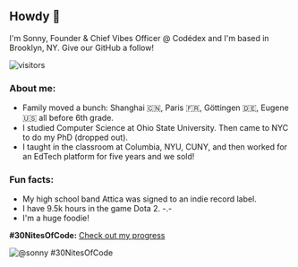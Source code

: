 ## Howdy 👋

I'm Sonny, Founder & Chief Vibes Officer @ Codédex and I'm based in Brooklyn, NY.
Give our GitHub a follow!

![visitors](https://vbr.wocr.tk/badge?page_id=sonnynomnom.sonnynomnom&color=00cf00)

### About me:

- Family moved a bunch: Shanghai 🇨🇳, Paris 🇫🇷, Göttingen 🇩🇪, Eugene 🇺🇸 all before 6th grade.
- I studied Computer Science at Ohio State University. Then came to NYC to do my PhD (dropped out).
- I taught in the classroom at Columbia, NYU, CUNY, and then worked for an EdTech platform for five years and we sold!

### Fun facts:
- My high school band Attica was signed to an indie record label.
- I have 9.5k hours in the game Dota 2. -.-
- I'm a huge foodie!

<!--
**sonnynomnom/sonnynomnom** is a ✨ _special_ ✨ repository because its `README.md` (this file) appears on your GitHub profile.

Here are some ideas to get you started:

- 🔭 I’m currently working on ...
- 🌱 I’m currently learning ...
- 👯 I’m looking to collaborate on ...
- 🤔 I’m looking for help with ...
- 💬 Ask me about ...
- 📫 How to reach me: ...
- 😄 Pronouns: ...
- ⚡ Fun fact: ...
-->

**#30NitesOfCode:**
[Check out my progress](https://codedex.io/@sonny/30-nites-of-code)  

![@sonny #30NitesOfCode](https://codedex.io/api/petStatus?user=sonny)
